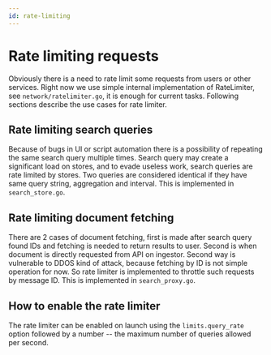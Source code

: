 ```yaml
---
id: rate-limiting
---
```


# Rate limiting requests

Obviously there is a need to rate limit some requests from users or other
services. Right now we use simple internal implementation of RateLimiter,
see `network/ratelimiter.go`, it is enough
for current tasks. Following sections describe the use cases for
rate limiter.

## Rate limiting search queries

Because of bugs in UI or script automation there is a possibility of
repeating the same search query multiple times. Search query may create
a significant load on stores, and to evade useless work, search queries
are rate limited by stores. Two queries are considered identical if they
have same query string, aggregation and interval. This is implemented in
`search_store.go`.

## Rate limiting document fetching

There are 2 cases of document fetching, first is made after search query
found IDs and fetching is needed to return results to user. Second is
when document is directly requested from API on ingestor. Second way
is vulnerable to DDOS kind of attack, because fetching by ID is not
simple operation for now. So rate limiter is implemented to throttle
such requests by message ID. This is implemented in 
`search_proxy.go`.

## How to enable the rate limiter
The rate limiter can be enabled on launch using the `limits.query_rate` option 
followed by a number -- the maximum number of queries allowed per second. 
